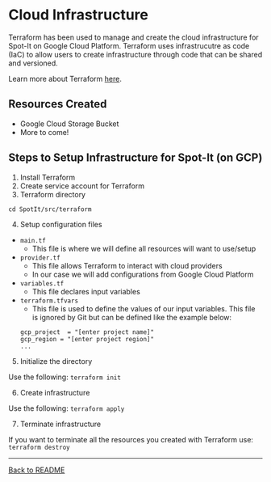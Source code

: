 # Cloud Infrastructure

Terraform has been used to manage and create the cloud infrastructure for Spot-It on Google Cloud Platform. Terraform uses infrastrucutre as code (IaC) to allow users to create infrastructure through code that can be shared and versioned.

Learn more about Terraform [here](https://www.terraform.io/intro). 

## Resources Created

- Google Cloud Storage Bucket
- More to come!

## Steps to Setup Infrastructure for Spot-It (on GCP)

1. Install Terraform
2. Create service account for Terraform
3. Terraform directory

``` cd SpotIt/src/terraform ```

4. Setup configuration files 
- ```main.tf```
    - This file is where we will define all resources will want to use/setup
- ```provider.tf```
    - This file allows Terraform to interact with cloud providers
    - In our case we will add configurations from Google Cloud Platform
- ```variables.tf```
    - This file declares input variables
- ```terraform.tfvars``` 
    - This file is used to define the values of our input variables. This file is ignored by Git but can be defined like the example below:
    ```
    gcp_project  = "[enter project name]"
    gcp_region = "[enter project region]"
    ...
    ```

5. Initialize the directory

Use the following: ```terraform init```

6. Create infrastructure

Use the following: ```terraform apply```

7. Terminate infrastructure

If you want to terminate all the resources you created with Terraform use: ```terraform destroy```

---

[Back to README](../README.md)